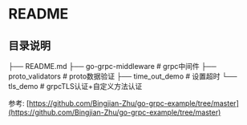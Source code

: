 # README
## 目录说明
├── README.md
├── go-grpc-middleware # grpc中间件
├── proto_validators # proto数据验证
├── time_out_demo # 设置超时
└── tls_demo   # grpcTLS认证+自定义方法认证

参考:  [https://github.com/Bingjian-Zhu/go-grpc-example/tree/master](https://github.com/Bingjian-Zhu/go-grpc-example/tree/master)